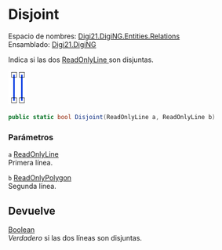 # Disjoint

Espacio de nombres: [Digi21.DigiNG.Entities.Relations](../../)  
Ensamblado: [Digi21.DigiNG](../../../)

Indica si las dos [ReadOnlyLine ](../../../digi21.diging.entities/readonlyline/)son disjuntas.

![L&#xED;nea disjunta con l&#xED;nea](../../../../../../../../.gitbook/assets/lineanocoincidentelinea.png)

```csharp
public static bool Disjoint(ReadOnlyLine a, ReadOnlyLine b)
```

### Parámetros

`a` [ReadOnlyLine](../../../digi21.diging.entities/readonlyline/)  
Primera línea.

`b` [ReadOnlyPolygon](../../../digi21.diging.entities/readonlypolygon/)  
Segunda línea.

## Devuelve

[Boolean](https://docs.microsoft.com/en-us/dotnet/api/system.boolean?view=net-5.0)  
_Verdadero_ si las dos líneas son disjuntas.

